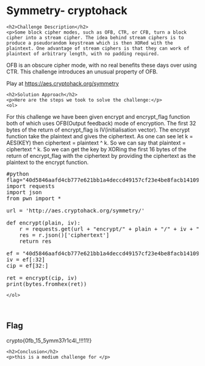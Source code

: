 <title>Symmetry- cryptohack</title>

<!DOCTYPE html>
<html>

<body>
    <h1>Symmetry- cryptohack</h1>

    <h2>Challenge Description</h2>
    <p>Some block cipher modes, such as OFB, CTR, or CFB, turn a block cipher into a stream cipher. The idea behind stream ciphers is to produce a pseudorandom keystream which is then XORed with the plaintext. One advantage of stream ciphers is that they can work of plaintext of arbitrary length, with no padding required.

OFB is an obscure cipher mode, with no real benefits these days over using CTR. This challenge introduces an unusual property of OFB.

Play at <a href=" https://aes.cryptohack.org/symmetry"> https://aes.cryptohack.org/symmetry</a>
</p>
 
    <h2>Solution Approach</h2>
    <p>Here are the steps we took to solve the challenge:</p>
    <ol>
For this challenge we have been given encrypt and encrypt_flag function both of which uses OFB(Output feedback) mode of encryption. The first 32 bytes of the return of encrypt_flag is IV(initialisation vector). The encrypt function take the plaintext and gives the ciphertext. As one can see let k = AES(KEY) then ciphertext = plaintext ^ k. So we can say that plaintext = ciphertext ^ k. So we can get the key by XORing the first 16 bytes of the return of encrypt_flag with the ciphertext by providing the ciphertext as the plaintext to the encrypt function.
<pre>
#python
flag="40d5846aafd4cb777e621bb1a4deccd49157cf23e4be8facb141092287312a6975125e497715e944ce74f8588bdf3290ab"
import requests
import json
from pwn import *

url = 'http://aes.cryptohack.org/symmetry/'

def encrypt(plain, iv):
    r = requests.get(url + "encrypt/" + plain + "/" + iv + "/")
    res = r.json()['ciphertext']
    return res

ef = "40d5846aafd4cb777e621bb1a4deccd49157cf23e4be8facb141092287312a6975125e497715e944ce74f8588bdf3290ab"
iv = ef[:32]
cip = ef[32:]

ret = encrypt(cip, iv)
print(bytes.fromhex(ret))
</pre>        
       
    
    </ol>
<br>
    <h2>Flag</h2>
    <p class="flag">crypto{0fb_15_5ymm37r1c4l_!!!11!}
</p>

    <h2>Conclusion</h2>
    <p>this is a medium challenge for </p>
</body>
</html>


